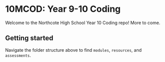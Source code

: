 # 10MCOD: Year 9-10 Coding

Welcome to the Northcote High School Year 10 Coding repo! More to come.

## Getting started

Navigate the folder structure above to find `modules`, `resources`, and `assessments`.
